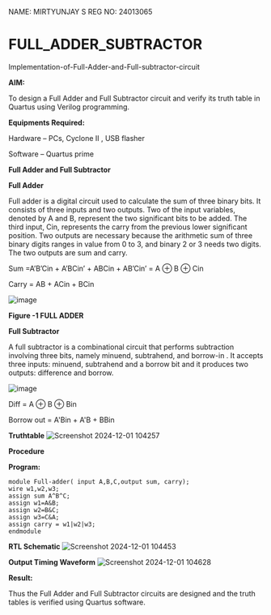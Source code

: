NAME: MIRTYUNJAY S
REG NO: 24013065

# FULL_ADDER_SUBTRACTOR

Implementation-of-Full-Adder-and-Full-subtractor-circuit

**AIM:**

To design a Full Adder and Full Subtractor circuit and verify its truth table in Quartus using Verilog programming.

**Equipments Required:**

Hardware – PCs, Cyclone II , USB flasher

Software – Quartus prime

**Full Adder and Full Subtractor**

**Full Adder**

Full adder is a digital circuit used to calculate the sum of three binary bits. It consists of three inputs and two outputs. Two of the input variables, denoted by A and B, represent the two significant bits to be added. The third input, Cin, represents the carry from the previous lower significant position. Two outputs are necessary because the arithmetic sum of three binary digits ranges in value from 0 to 3, and binary 2 or 3 needs two digits. The two outputs are sum and carry.

Sum =A’B’Cin + A’BCin’ + ABCin + AB’Cin’ = A ⊕ B ⊕ Cin 

Carry = AB + ACin + BCin

![image](https://github.com/naavaneetha/FULL_ADDER_SUBTRACTOR/assets/154305477/0f30ba51-5ffb-4198-845f-18e054f675e7)

**Figure -1 FULL ADDER**

**Full Subtractor**

A full subtractor is a combinational circuit that performs subtraction involving three bits, namely minuend, subtrahend, and borrow-in . It accepts three inputs: minuend, subtrahend and a borrow bit and it produces two outputs: difference and borrow.

![image](https://github.com/naavaneetha/FULL_ADDER_SUBTRACTOR/assets/154305477/02b24f51-ab51-4304-9ad6-7b81ffc1ead5)

Diff = A ⊕ B ⊕ Bin 

Borrow out = A'Bin + A'B + BBin

**Truthtable**
![Screenshot 2024-12-01 104257](https://github.com/user-attachments/assets/f27cc210-c4f3-41ea-8cbe-b665b03acb1f)

**Procedure**


**Program:**
```
module Full-adder( input A,B,C,output sum, carry);
wire w1,w2,w3;
assign sum A^B^C;
assign w1=A&B;
assign w2=B&C;
assign w3=C&A;
assign carry = w1|w2|w3;
endmodule
```
**RTL Schematic**
![Screenshot 2024-12-01 104453](https://github.com/user-attachments/assets/42be6c9d-f963-480a-8dc1-9aa58a9dd1f1)

**Output Timing Waveform**
![Screenshot 2024-12-01 104628](https://github.com/user-attachments/assets/0347be64-68d1-4136-9207-bae477e30341)

**Result:**

Thus the Full Adder and Full Subtractor circuits are designed and the truth tables is verified using Quartus software.



